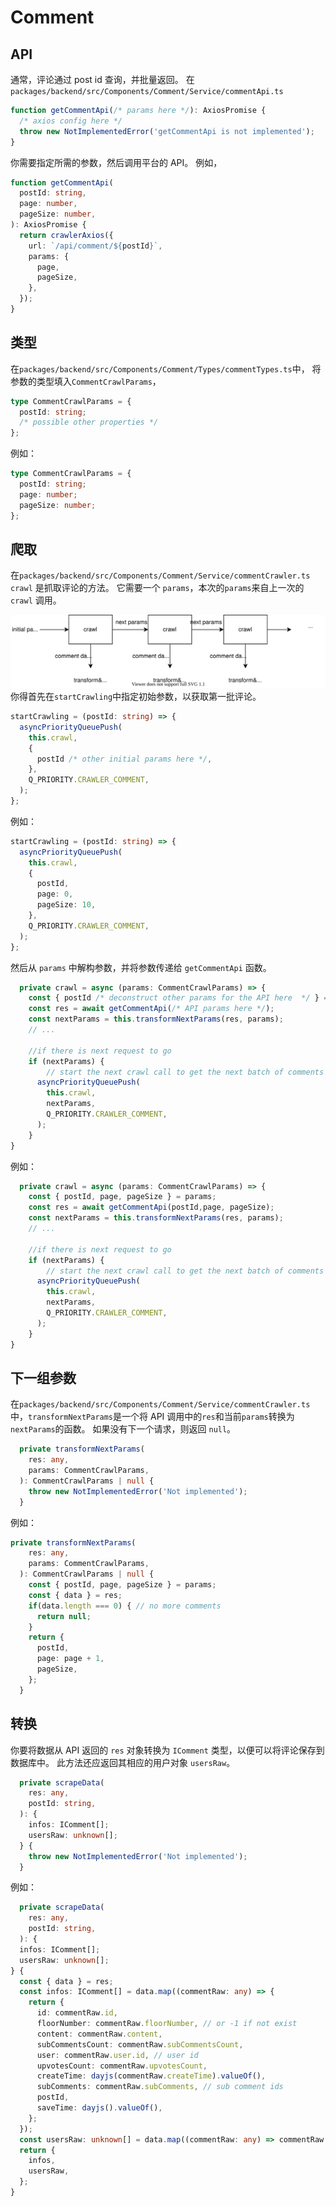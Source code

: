 # Comment

## API

通常，评论通过 post id 查询，并批量返回。
在`packages/backend/src/Components/Comment/Service/commentApi.ts`

```typescript
function getCommentApi(/* params here */): AxiosPromise {
  /* axios config here */
  throw new NotImplementedError('getCommentApi is not implemented');
}
```

你需要指定所需的参数，然后调用平台的 API。 例如，

```typescript
function getCommentApi(
  postId: string,
  page: number,
  pageSize: number,
): AxiosPromise {
  return crawlerAxios({
    url: `/api/comment/${postId}`,
    params: {
      page,
      pageSize,
    },
  });
}
```

## 类型

在`packages/backend/src/Components/Comment/Types/commentTypes.ts`中，
将参数的类型填入`CommentCrawlParams`，

```typescript
type CommentCrawlParams = {
  postId: string;
  /* possible other properties */
};
```

例如：

```typescript
type CommentCrawlParams = {
  postId: string;
  page: number;
  pageSize: number;
};
```

## 爬取

在`packages/backend/src/Components/Comment/Service/commentCrawler.ts`
`crawl` 是抓取评论的方法。 它需要一个 `params`，本次的`params`来自上一次的 `crawl` 调用。

![](./comment-crawler.drawio.svg)
你得首先在`startCrawling`中指定初始参数，以获取第一批评论。

```typescript
startCrawling = (postId: string) => {
  asyncPriorityQueuePush(
    this.crawl,
    {
      postId /* other initial params here */,
    },
    Q_PRIORITY.CRAWLER_COMMENT,
  );
};
```

例如：

```typescript
startCrawling = (postId: string) => {
  asyncPriorityQueuePush(
    this.crawl,
    {
      postId,
      page: 0,
      pageSize: 10,
    },
    Q_PRIORITY.CRAWLER_COMMENT,
  );
};
```

然后从 `params` 中解构参数，并将参数传递给 `getCommentApi` 函数。

```typescript
  private crawl = async (params: CommentCrawlParams) => {
    const { postId /* deconstruct other params for the API here  */ } = params;
    const res = await getCommentApi(/* API params here */);
    const nextParams = this.transformNextParams(res, params);
    // ...

    //if there is next request to go
    if (nextParams) {
        // start the next crawl call to get the next batch of comments
      asyncPriorityQueuePush(
        this.crawl,
        nextParams,
        Q_PRIORITY.CRAWLER_COMMENT,
      );
    }
}
```

例如：

```typescript
  private crawl = async (params: CommentCrawlParams) => {
    const { postId, page, pageSize } = params;
    const res = await getCommentApi(postId,page, pageSize);
    const nextParams = this.transformNextParams(res, params);
    // ...

    //if there is next request to go
    if (nextParams) {
        // start the next crawl call to get the next batch of comments
      asyncPriorityQueuePush(
        this.crawl,
        nextParams,
        Q_PRIORITY.CRAWLER_COMMENT,
      );
    }
}
```

## 下一组参数

在`packages/backend/src/Components/Comment/Service/commentCrawler.ts`中，`transformNextParams`是一个将 API 调用中的`res`和当前`params`转换为`nextParams`的函数。 如果没有下一个请求，则返回 `null`。

```typescript
  private transformNextParams(
    res: any,
    params: CommentCrawlParams,
  ): CommentCrawlParams | null {
    throw new NotImplementedError('Not implemented');
  }
```

例如：

```typescript
private transformNextParams(
    res: any,
    params: CommentCrawlParams,
  ): CommentCrawlParams | null {
    const { postId, page, pageSize } = params;
    const { data } = res;
    if(data.length === 0) { // no more comments
      return null;
    }
    return {
      postId,
      page: page + 1,
      pageSize,
    };
  }
```

## 转换

你要将数据从 API 返回的 `res` 对象转换为 `IComment` 类型，以便可以将评论保存到数据库中。
此方法还应返回其相应的用户对象 `usersRaw`。

```typescript
  private scrapeData(
    res: any,
    postId: string,
  ): {
    infos: IComment[];
    usersRaw: unknown[];
  } {
    throw new NotImplementedError('Not implemented');
  }
```

例如：

```typescript
  private scrapeData(
    res: any,
    postId: string,
  ): {
  infos: IComment[];
  usersRaw: unknown[];
} {
  const { data } = res;
  const infos: IComment[] = data.map((commentRaw: any) => {
    return {
      id: commentRaw.id,
      floorNumber: commentRaw.floorNumber, // or -1 if not exist
      content: commentRaw.content,
      subCommentsCount: commentRaw.subCommentsCount,
      user: commentRaw.user.id, // user id
      upvotesCount: commentRaw.upvotesCount,
      createTime: dayjs(commentRaw.createTime).valueOf(),
      subComments: commentRaw.subComments, // sub comment ids
      postId,
      saveTime: dayjs().valueOf(),
    };
  });
  const usersRaw: unknown[] = data.map((commentRaw: any) => commentRaw.user);
  return {
    infos,
    usersRaw,
  };
}
```

